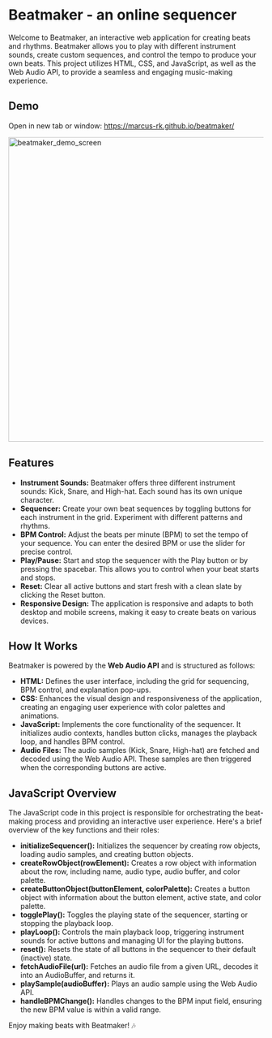 # Beatmaker - an online sequencer
Welcome to Beatmaker, an interactive web application for creating beats and rhythms. Beatmaker allows you to play with different instrument sounds, create custom sequences, and control the tempo to produce your own beats. This project utilizes HTML, CSS, and JavaScript, as well as the Web Audio API, to provide a seamless and engaging music-making experience.

## Demo
Open in new tab or window: https://marcus-rk.github.io/beatmaker/

<img width="600" alt="beatmaker_demo_screen" src="https://github.com/user-attachments/assets/000a3e1f-7522-40f8-b85b-f2c4e8bcc6f3">

## Features
* **Instrument Sounds:** Beatmaker offers three different instrument sounds: Kick, Snare, and High-hat. Each sound has its own unique character.
* **Sequencer:** Create your own beat sequences by toggling buttons for each instrument in the grid. Experiment with different patterns and rhythms.
* **BPM Control:** Adjust the beats per minute (BPM) to set the tempo of your sequence. You can enter the desired BPM or use the slider for precise control.
* **Play/Pause:** Start and stop the sequencer with the Play button or by pressing the spacebar. This allows you to control when your beat starts and stops.
* **Reset:** Clear all active buttons and start fresh with a clean slate by clicking the Reset button.
* **Responsive Design:** The application is responsive and adapts to both desktop and mobile screens, making it easy to create beats on various devices.

## How It Works
Beatmaker is powered by the **Web Audio API** and is structured as follows:

* **HTML:** Defines the user interface, including the grid for sequencing, BPM control, and explanation pop-ups.
* **CSS:** Enhances the visual design and responsiveness of the application, creating an engaging user experience with color palettes and animations.
* **JavaScript:** Implements the core functionality of the sequencer. It initializes audio contexts, handles button clicks, manages the playback loop, and handles BPM control.
* **Audio Files:** The audio samples (Kick, Snare, High-hat) are fetched and decoded using the Web Audio API. These samples are then triggered when the corresponding buttons are active.

## JavaScript Overview
The JavaScript code in this project is responsible for orchestrating the beat-making process and providing an interactive user experience. Here's a brief overview of the key functions and their roles:

* **initializeSequencer():** Initializes the sequencer by creating row objects, loading audio samples, and creating button objects.
* **createRowObject(rowElement):** Creates a row object with information about the row, including name, audio type, audio buffer, and color palette.
* **createButtonObject(buttonElement, colorPalette):** Creates a button object with information about the button element, active state, and color palette.
* **togglePlay():** Toggles the playing state of the sequencer, starting or stopping the playback loop.
* **playLoop():** Controls the main playback loop, triggering instrument sounds for active buttons and managing UI for the playing buttons.
* **reset():** Resets the state of all buttons in the sequencer to their default (inactive) state.
* **fetchAudioFile(url):** Fetches an audio file from a given URL, decodes it into an AudioBuffer, and returns it.
* **playSample(audioBuffer):** Plays an audio sample using the Web Audio API.
* **handleBPMChange():** Handles changes to the BPM input field, ensuring the new BPM value is within a valid range.

Enjoy making beats with Beatmaker! 🎶
